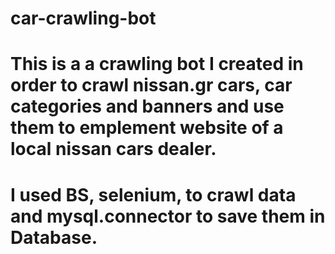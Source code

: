 # car-crawling-bot

# This is a a crawling bot I created in order to crawl nissan.gr cars, car categories and banners and use them to emplement website of a local nissan cars dealer.
# I used BS, selenium, to crawl data and mysql.connector to save them in Database. 